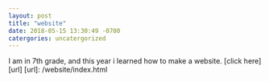 ```yaml
---
layout: post
title: "website"
date: 2018-05-15 13:30:49 -0700
catergories: uncatergorized
---
```


I am in 7th grade, and this year i learned how to make a website.
[click here][url]
[url]: /website/index.html
